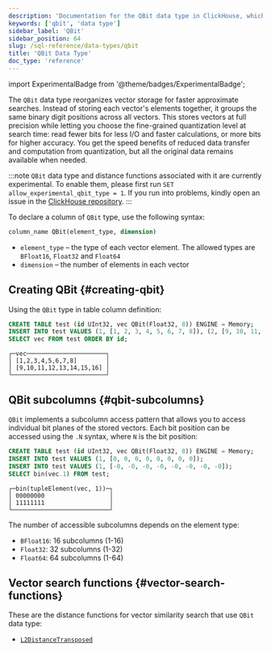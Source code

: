```yaml
---
description: 'Documentation for the QBit data type in ClickHouse, which allows fine-grained quantization for approximate vector search'
keywords: ['qbit', 'data type']
sidebar_label: 'QBit'
sidebar_position: 64
slug: /sql-reference/data-types/qbit
title: 'QBit Data Type'
doc_type: 'reference'
---
```


import ExperimentalBadge from '@theme/badges/ExperimentalBadge';

<ExperimentalBadge/>

The `QBit` data type reorganizes vector storage for faster approximate searches. Instead of storing each vector's elements together, it groups the same binary digit positions across all vectors.
This stores vectors at full precision while letting you choose the fine-grained quantization level at search time: read fewer bits for less I/O and faster calculations, or more bits for higher accuracy. You get the speed benefits of reduced data transfer and computation from quantization, but all the original data remains available when needed.

:::note
`QBit` data type and distance functions associated with it are currently experimental.
To enable them, please first run `SET allow_experimental_qbit_type = 1`.
If you run into problems, kindly open an issue in the [ClickHouse repository](https://github.com/clickhouse/clickhouse/issues).
:::

To declare a column of `QBit` type, use the following syntax:

```sql
column_name QBit(element_type, dimension)
```

* `element_type` – the type of each vector element. The allowed types are `BFloat16`, `Float32` and `Float64`
* `dimension` – the number of elements in each vector

## Creating QBit {#creating-qbit}

Using the `QBit` type in table column definition:

```sql
CREATE TABLE test (id UInt32, vec QBit(Float32, 8)) ENGINE = Memory;
INSERT INTO test VALUES (1, [1, 2, 3, 4, 5, 6, 7, 8]), (2, [9, 10, 11, 12, 13, 14, 15, 16]);
SELECT vec FROM test ORDER BY id;
```

```text
┌─vec──────────────────────┐
│ [1,2,3,4,5,6,7,8]        │
│ [9,10,11,12,13,14,15,16] │
└──────────────────────────┘
```

## QBit subcolumns {#qbit-subcolumns}

`QBit` implements a subcolumn access pattern that allows you to access individual bit planes of the stored vectors. Each bit position can be accessed using the `.N` syntax, where `N` is the bit position:

```sql
CREATE TABLE test (id UInt32, vec QBit(Float32, 8)) ENGINE = Memory;
INSERT INTO test VALUES (1, [0, 0, 0, 0, 0, 0, 0, 0]);
INSERT INTO test VALUES (1, [-0, -0, -0, -0, -0, -0, -0, -0]);
SELECT bin(vec.1) FROM test;
```

```text
┌─bin(tupleElement(vec, 1))─┐
│ 00000000                  │
│ 11111111                  │
└───────────────────────────┘
```

The number of accessible subcolumns depends on the element type:

* `BFloat16`: 16 subcolumns (1-16)
* `Float32`: 32 subcolumns (1-32)
* `Float64`: 64 subcolumns (1-64)

## Vector search functions {#vector-search-functions}

These are the distance functions for vector similarity search that use `QBit` data type:

* [`L2DistanceTransposed`](../functions/distance-functions.md#l2distancetransposed)
